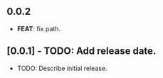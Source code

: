 ## 0.0.2

 - **FEAT**: fix path.

## [0.0.1] - TODO: Add release date.

* TODO: Describe initial release.
